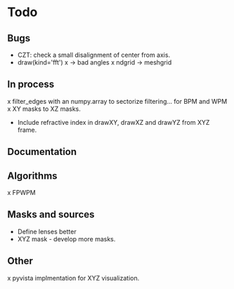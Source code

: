 # Todo

## Bugs

- CZT: check a small disalignment of center from axis.
- draw(kind='fft') x -> bad angles
x ndgrid -> meshgrid

## In process

x filter_edges with an numpy.array to sectorize filtering... for BPM and WPM
x XY masks to XZ masks.
- Include refractive index in drawXY, drawXZ and drawYZ from XYZ frame.

## Documentation

## Algorithms

x FPWPM

## Masks and sources

- Define lenses better
- XYZ mask - develop more masks.

## Other

x pyvista implmentation for XYZ visualization.
